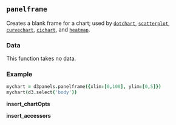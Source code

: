 ## `panelframe`

Creates a blank frame for a chart; used by [`dotchart`](dotchart.md),
[`scatterplot`](scatterplot.md), [`curvechart`](curvechart.md),
[`cichart`](cichart.md), and [`heatmap`](heatmap.md).

### Data

This function takes no data.

### Example

```coffeescript
mychart = d3panels.panelframe({xlim:[0,100], ylim:[0,5]})
mychart(d3.select('body'))
```

**insert_chartOpts**

**insert_accessors**
